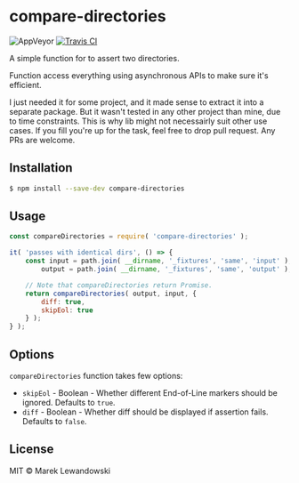 # compare-directories

![AppVeyor](https://ci.appveyor.com/api/projects/status/oqu3x6r7ts114srh?svg=true&passingText=master%20%E2%9C%93) [![Travis CI](https://img.shields.io/travis/mlewand/compare-directories.svg?style=flat)](https://travis-ci.org/mlewand/compare-directories)

A simple function for to assert two directories.

Function access everything using asynchronous APIs to make sure it's efficient.

I just needed it for some project, and it made sense to extract it into a separate package. But it wasn't tested in any other project than mine, due to time constraints. This is why lib might not necessairly suit other use cases. If you fill you're up for the task, feel free to drop pull request. Any PRs are welcome.

## Installation

```sh
$ npm install --save-dev compare-directories
```

## Usage

```js
const compareDirectories = require( 'compare-directories' );

it( 'passes with identical dirs', () => {
	const input = path.join( __dirname, '_fixtures', 'same', 'input' ),
		output = path.join( __dirname, '_fixtures', 'same', 'output' );

	// Note that compareDirectories return Promise.
	return compareDirectories( output, input, {
		diff: true,
		skipEol: true
	} );
} );
```

## Options

`compareDirectories` function takes few options:

* `skipEol` - Boolean - Whether different End-of-Line markers should be ignored. Defaults to `true`.
* `diff` - Boolean - Whether diff should be displayed if assertion fails. Defaults to `false`.

## License

MIT © Marek Lewandowski

